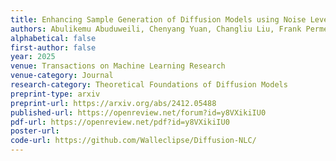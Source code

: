 ```yaml
---
title: Enhancing Sample Generation of Diffusion Models using Noise Level Correction
authors: Abulikemu Abuduweili, Chenyang Yuan, Changliu Liu, Frank Permenter
alphabetical: false
first-author: false
year: 2025
venue: Transactions on Machine Learning Research
venue-category: Journal
research-category: Theoretical Foundations of Diffusion Models
preprint-type: arxiv
preprint-url: https://arxiv.org/abs/2412.05488
published-url: https://openreview.net/forum?id=y8VXikiIU0
pdf-url: https://openreview.net/pdf?id=y8VXikiIU0
poster-url:
code-url: https://github.com/Walleclipse/Diffusion-NLC/
---
```

